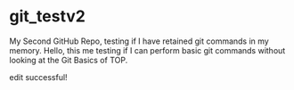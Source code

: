 # git_testv2
My Second GitHub Repo, testing if I have retained git commands in my memory.
Hello, this me testing if I can perform basic git commands without looking at the Git Basics of TOP.

edit successful! 